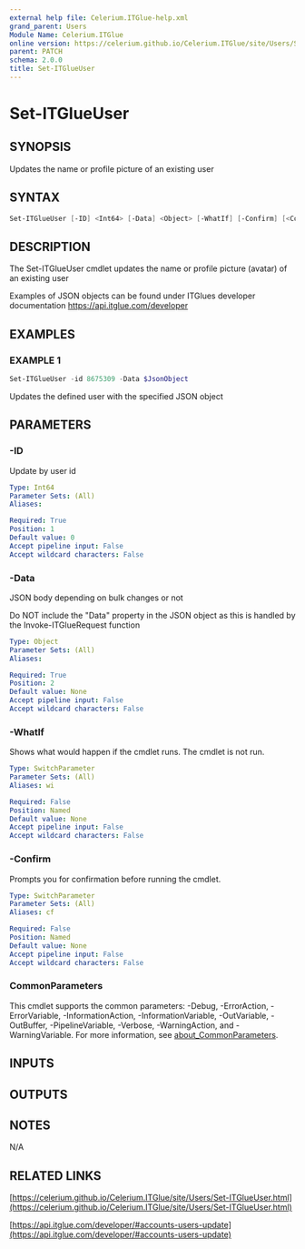 ```yaml
---
external help file: Celerium.ITGlue-help.xml
grand_parent: Users
Module Name: Celerium.ITGlue
online version: https://celerium.github.io/Celerium.ITGlue/site/Users/Set-ITGlueUser.html
parent: PATCH
schema: 2.0.0
title: Set-ITGlueUser
---
```


# Set-ITGlueUser

## SYNOPSIS
Updates the name or profile picture of an existing user

## SYNTAX

```powershell
Set-ITGlueUser [-ID] <Int64> [-Data] <Object> [-WhatIf] [-Confirm] [<CommonParameters>]
```

## DESCRIPTION
The Set-ITGlueUser cmdlet updates the name or profile picture (avatar)
of an existing user

Examples of JSON objects can be found under ITGlues developer documentation
    https://api.itglue.com/developer

## EXAMPLES

### EXAMPLE 1
```powershell
Set-ITGlueUser -id 8675309 -Data $JsonObject
```

Updates the defined user with the specified JSON object

## PARAMETERS

### -ID
Update by user id

```yaml
Type: Int64
Parameter Sets: (All)
Aliases:

Required: True
Position: 1
Default value: 0
Accept pipeline input: False
Accept wildcard characters: False
```

### -Data
JSON body depending on bulk changes or not

Do NOT include the "Data" property in the JSON object as this is handled
by the Invoke-ITGlueRequest function

```yaml
Type: Object
Parameter Sets: (All)
Aliases:

Required: True
Position: 2
Default value: None
Accept pipeline input: False
Accept wildcard characters: False
```

### -WhatIf
Shows what would happen if the cmdlet runs.
The cmdlet is not run.

```yaml
Type: SwitchParameter
Parameter Sets: (All)
Aliases: wi

Required: False
Position: Named
Default value: None
Accept pipeline input: False
Accept wildcard characters: False
```

### -Confirm
Prompts you for confirmation before running the cmdlet.

```yaml
Type: SwitchParameter
Parameter Sets: (All)
Aliases: cf

Required: False
Position: Named
Default value: None
Accept pipeline input: False
Accept wildcard characters: False
```

### CommonParameters
This cmdlet supports the common parameters: -Debug, -ErrorAction, -ErrorVariable, -InformationAction, -InformationVariable, -OutVariable, -OutBuffer, -PipelineVariable, -Verbose, -WarningAction, and -WarningVariable. For more information, see [about_CommonParameters](http://go.microsoft.com/fwlink/?LinkID=113216).

## INPUTS

## OUTPUTS

## NOTES
N/A

## RELATED LINKS

[https://celerium.github.io/Celerium.ITGlue/site/Users/Set-ITGlueUser.html](https://celerium.github.io/Celerium.ITGlue/site/Users/Set-ITGlueUser.html)

[https://api.itglue.com/developer/#accounts-users-update](https://api.itglue.com/developer/#accounts-users-update)

